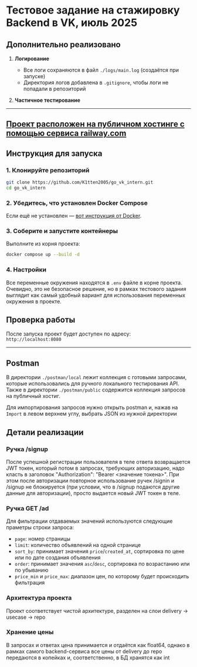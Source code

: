 # Тестовое задание на стажировку Backend в VK, июль 2025

## Дополнительно реализовано

1. **Логирование**  
   - Все логи сохраняются в файл `./logs/main.log` (создаётся при запуске)
   - Директория логов добавлена в `.gitignore`, чтобы логи не попадали в репозиторий

2. **Частичное тестирование**

---

## [Проект расположен на публичном хостинге с помощью сервиса railway.com](https://govkintern-production.up.railway.app)

## Инструкция для запуска

### 1. Клонируйте репозиторий

```bash
git clone https://github.com/K1tten2005/go_vk_intern.git
cd go_vk_intern
```

### 2. Убедитесь, что установлен Docker Compose

Если ещё не установлен — [вот инструкция от Docker](https://docs.docker.com/compose/install/).

### 3. Соберите и запустите контейнеры

Выполните из корня проекта:

```bash
docker compose up --build -d
```

### 4. Настройки

Все переменные окружения находятся в `.env` файле в корне проекта. Очевидно, это не безопасное решение, но в рамках тестового задания выглядит как самый удобный вариант для использования переменных окружения в проекте.


## Проверка работы

После запуска проект будет доступен по адресу:  
`http://localhost:8080`

---

## Postman

В директории `./postman/local` лежит коллекция с готовыми запросами, которые использовались для ручного локального тестирования API. Также в директории `./postman/public` содержится коллекция запросов на публичный хостиг.

 Для импортирования запросов нужно открыть postman и, нажав на `Import` в левом верхнем углу, выбрать JSON из нужной директории

## Детали реализации
### Ручка /signup
После успешной регистрации пользователя в теле ответа возвращается JWT токен, который потом в запросах, требующих авторизацию, надо класть в заголовок "Authorization": "Bearer <значение токена>". При этом после авторизации повторное использование ручек /signin и /signup не блокируется (при условии, что в /signup подаются другие данные для авторизации), просто выдается новый JWT токен в теле.

### Ручка GET /ad

Для фильтрации отдаваемых значений используются следующие праметры строки запроса:

- `page`: номер страницы
- `limit`: количество объявлений на одной странице
- `sort_by`: принимает значения `price`/`created_at`, сортировка по цене или по дате создания объявления
- `order`:  принимает значения `asc`/`desc`, сортировка по возрастанию или по убыванию
- `price_min` и `price_max`: диапазон цен, по которому будет происходить фильтрация

### Архитектура проекта

Проект соответствует чистой архитектуре, разделен на слои delivery -> usecase -> repo

### Хранение цены

В запросах и ответах цена принимается и отдаётся как float64, однако в рамках самого backend-сервиса все цены от delivery до repo передаются в копейках и, соответственно, в БД хранятся как int


